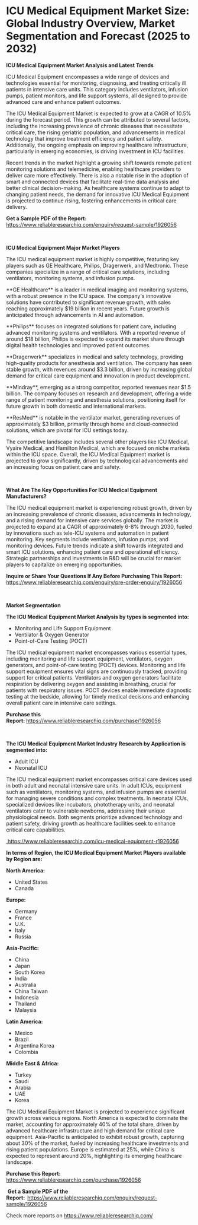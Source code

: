 <p><h1>ICU Medical Equipment Market Size: Global Industry Overview, Market Segmentation and Forecast (2025 to 2032)</h1></p><p><strong>ICU Medical Equipment Market Analysis and Latest Trends</strong></p>
<p><p>ICU Medical Equipment encompasses a wide range of devices and technologies essential for monitoring, diagnosing, and treating critically ill patients in intensive care units. This category includes ventilators, infusion pumps, patient monitors, and life support systems, all designed to provide advanced care and enhance patient outcomes.</p><p>The ICU Medical Equipment Market is expected to grow at a CAGR of 10.5% during the forecast period. This growth can be attributed to several factors, including the increasing prevalence of chronic diseases that necessitate critical care, the rising geriatric population, and advancements in medical technology that improve treatment efficiency and patient safety. Additionally, the ongoing emphasis on improving healthcare infrastructure, particularly in emerging economies, is driving investment in ICU facilities.</p><p>Recent trends in the market highlight a growing shift towards remote patient monitoring solutions and telemedicine, enabling healthcare providers to deliver care more effectively. There is also a notable rise in the adoption of smart and connected devices that facilitate real-time data analysis and better clinical decision-making. As healthcare systems continue to adapt to changing patient needs, the demand for innovative ICU Medical Equipment is projected to continue rising, fostering enhancements in critical care delivery.</p></p>
<p><strong>Get a Sample PDF of the Report:&nbsp;</strong> <a href="https://www.reliableresearchiq.com/enquiry/request-sample/1926056?utm_campaign=1835&utm_medium=2&utm_source=Github&utm_content=ia&utm_term=28032025&utm_id=icu-medical-equipment">https://www.reliableresearchiq.com/enquiry/request-sample/1926056</a></p>
<p>&nbsp;</p>
<p><strong>ICU Medical Equipment Major Market Players</strong></p>
<p><p>The ICU medical equipment market is highly competitive, featuring key players such as GE Healthcare, Philips, Dragerwerk, and Medtronic. These companies specialize in a range of critical care solutions, including ventilators, monitoring systems, and infusion pumps. </p><p>**GE Healthcare** is a leader in medical imaging and monitoring systems, with a robust presence in the ICU space. The company's innovative solutions have contributed to significant revenue growth, with sales reaching approximately $19 billion in recent years. Future growth is anticipated through advancements in AI and automation.</p><p>**Philips** focuses on integrated solutions for patient care, including advanced monitoring systems and ventilators. With a reported revenue of around $18 billion, Philips is expected to expand its market share through digital health technologies and improved patient outcomes.</p><p>**Dragerwerk** specializes in medical and safety technology, providing high-quality products for anesthesia and ventilation. The company has seen stable growth, with revenues around $3.3 billion, driven by increasing global demand for critical care equipment and innovation in product development.</p><p>**Mindray**, emerging as a strong competitor, reported revenues near $1.5 billion. The company focuses on research and development, offering a wide range of patient monitoring and anesthesia solutions, positioning itself for future growth in both domestic and international markets.</p><p>**ResMed** is notable in the ventilator market, generating revenues of approximately $3 billion, primarily through home and cloud-connected solutions, which are pivotal for ICU settings today.</p><p>The competitive landscape includes several other players like ICU Medical, Vyaire Medical, and Hamilton Medical, which are focused on niche markets within the ICU space. Overall, the ICU Medical Equipment market is projected to grow significantly, driven by technological advancements and an increasing focus on patient care and safety.</p></p>
<p>&nbsp;</p>
<p><strong>What Are The Key Opportunities For ICU Medical Equipment Manufacturers?</strong></p>
<p><p>The ICU medical equipment market is experiencing robust growth, driven by an increasing prevalence of chronic diseases, advancements in technology, and a rising demand for intensive care services globally. The market is projected to expand at a CAGR of approximately 6-8% through 2030, fueled by innovations such as tele-ICU systems and automation in patient monitoring. Key segments include ventilators, infusion pumps, and monitoring devices. Future trends indicate a shift towards integrated and smart ICU solutions, enhancing patient care and operational efficiency. Strategic partnerships and investments in R&D will be crucial for market players to capitalize on emerging opportunities.</p></p>
<p><strong>Inquire or Share Your Questions If Any Before Purchasing This Report:</strong> <a href="https://www.reliableresearchiq.com/enquiry/pre-order-enquiry/1926056?utm_campaign=1835&utm_medium=2&utm_source=Github&utm_content=ia&utm_term=28032025&utm_id=icu-medical-equipment">https://www.reliableresearchiq.com/enquiry/pre-order-enquiry/1926056</a></p>
<p>&nbsp;</p>
<p><strong>Market Segmentation</strong></p>
<p><strong>The ICU Medical Equipment Market Analysis by types is segmented into:</strong></p>
<p><ul><li>Monitoring and Life Support Equipment</li><li>Ventilator & Oxygen Generator</li><li>Point-of-Care Testing (POCT)</li></ul></p>
<p><p>The ICU medical equipment market encompasses various essential types, including monitoring and life support equipment, ventilators, oxygen generators, and point-of-care testing (POCT) devices. Monitoring and life support equipment ensures vital signs are continuously tracked, providing support for critical patients. Ventilators and oxygen generators facilitate respiration by delivering oxygen and assisting in breathing, crucial for patients with respiratory issues. POCT devices enable immediate diagnostic testing at the bedside, allowing for timely medical decisions and enhancing overall patient care in intensive care settings.</p></p>
<p><strong>Purchase this Report:&nbsp;</strong><a href="https://www.reliableresearchiq.com/purchase/1926056?utm_campaign=1835&utm_medium=2&utm_source=Github&utm_content=ia&utm_term=28032025&utm_id=icu-medical-equipment">https://www.reliableresearchiq.com/purchase/1926056</a></p>
<p>&nbsp;</p>
<p><strong>The ICU Medical Equipment Market Industry Research by Application is segmented into:</strong></p>
<p><ul><li>Adult ICU</li><li>Neonatal ICU</li></ul></p>
<p><p>The ICU medical equipment market encompasses critical care devices used in both adult and neonatal intensive care units. In adult ICUs, equipment such as ventilators, monitoring systems, and infusion pumps are essential for managing severe conditions and complex treatments. In neonatal ICUs, specialized devices like incubators, phototherapy units, and neonatal ventilators cater to vulnerable newborns, addressing their unique physiological needs. Both segments prioritize advanced technology and patient safety, driving growth as healthcare facilities seek to enhance critical care capabilities.</p></p>
<p><a href="https://www.reliableresearchiq.com/icu-medical-equipment-r1926056?utm_campaign=1835&utm_medium=2&utm_source=Github&utm_content=ia&utm_term=28032025&utm_id=icu-medical-equipment">&nbsp;https://www.reliableresearchiq.com/icu-medical-equipment-r1926056</a></p>
<p><strong>In terms of Region, the ICU Medical Equipment Market Players available by Region are:</strong></p>
<p>
    <p> <strong> North America: </strong>
        <ul>
            <li>United States</li>
            <li>Canada</li>
        </ul>
        </p> 
    <p> <strong> Europe: </strong>
        <ul>
            <li>Germany</li>
            <li>France</li>
            <li>U.K.</li>
            <li>Italy</li>
            <li>Russia</li>
        </ul>
        </p> 
    <p> <strong> Asia-Pacific: </strong>
        <ul>
            <li>China</li>
            <li>Japan</li>
            <li>South Korea</li>
            <li>India</li>
            <li>Australia</li>
            <li>China Taiwan</li>
            <li>Indonesia</li>
            <li>Thailand</li>
            <li>Malaysia</li>
        </ul>
        </p> 
    <p> <strong> Latin America: </strong>
        <ul>
            <li>Mexico</li>
            <li>Brazil</li>
            <li>Argentina Korea</li>
            <li>Colombia</li>
        </ul>
        </p> 
    <p> <strong> Middle East & Africa: </strong>
        <ul>
            <li>Turkey</li>
            <li>Saudi</li>
            <li>Arabia</li>
            <li>UAE</li>
            <li>Korea</li>
        </ul>
    </p>
    </p>
<p><p>The ICU Medical Equipment Market is projected to experience significant growth across various regions. North America is expected to dominate the market, accounting for approximately 40% of the total share, driven by advanced healthcare infrastructure and high demand for critical care equipment. Asia-Pacific is anticipated to exhibit robust growth, capturing about 30% of the market, fueled by increasing healthcare investments and rising patient populations. Europe is estimated at 25%, while China is expected to represent around 20%, highlighting its emerging healthcare landscape.</p></p>
<p><strong>Purchase this Report: </strong><a href="https://www.reliableresearchiq.com/purchase/1926056?utm_campaign=1835&utm_medium=2&utm_source=Github&utm_content=ia&utm_term=28032025&utm_id=icu-medical-equipment">https://www.reliableresearchiq.com/purchase/1926056</a></p>
<p>&nbsp;<strong>Get a Sample PDF of the Report:&nbsp;&nbsp;</strong><a href="https://www.reliableresearchiq.com/enquiry/request-sample/1926056?utm_campaign=1835&utm_medium=2&utm_source=Github&utm_content=ia&utm_term=28032025&utm_id=icu-medical-equipment">https://www.reliableresearchiq.com/enquiry/request-sample/1926056</a></p>
<p><strong></strong></p>
<p>Check more reports on <a href="https://www.reliableresearchiq.com/?utm_campaign=1835&utm_medium=2&utm_source=Github&utm_content=ia&utm_term=28032025&utm_id=icu-medical-equipment">https://www.reliableresearchiq.com/</a></p>